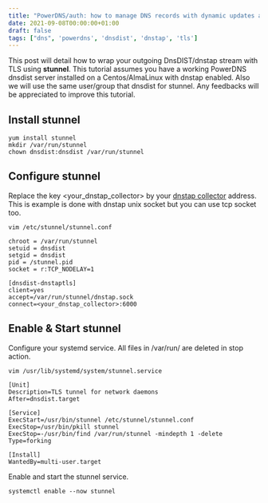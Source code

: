 ```yaml
---
title: "PowerDNS/auth: how to manage DNS records with dynamic updates and terraform"
date: 2021-09-08T00:00:00+01:00
draft: false
tags: ["dns", 'powerdns', 'dnsdist', 'dnstap', 'tls']
---
```


This post will detail how to wrap your outgoing DnsDIST/dnstap stream with TLS using **stunnel**.
This tutorial assumes you have a working PowerDNS dnsdist server installed on a Centos/AlmaLinux with dnstap enabled. 
Also we will use the same user/group that dnsdist for stunnel. 
Any feedbacks will be appreciated to improve this tutorial.

## Install stunnel

```
yum install stunnel
mkdir /var/run/stunnel
chown dnsdist:dnsdist /var/run/stunnel
```

## Configure  stunnel

Replace the key <your_dnstap_collector> by your [dnstap collector](https://github.com/dmachard/go-dnscollector) address.
This is example is done with dnstap unix socket but you can use tcp socket too.

```
vim /etc/stunnel/stunnel.conf

chroot = /var/run/stunnel
setuid = dnsdist
setgid = dnsdist
pid = /stunnel.pid
socket = r:TCP_NODELAY=1

[dnsdist-dnstaptls]
client=yes
accept=/var/run/stunnel/dnstap.sock
connect=<your_dnstap_collector>:6000
```

## Enable & Start stunnel

Configure your systemd service. All files in /var/run/ are deleted in stop action.

```
vim /usr/lib/systemd/system/stunnel.service

[Unit]
Description=TLS tunnel for network daemons
After=dnsdist.target

[Service]
ExecStart=/usr/bin/stunnel /etc/stunnel/stunnel.conf
ExecStop=/usr/bin/pkill stunnel
ExecStop=-/usr/bin/find /var/run/stunnel -mindepth 1 -delete
Type=forking

[Install]
WantedBy=multi-user.target
```

Enable and start the stunnel service.

```
systemctl enable --now stunnel
```

